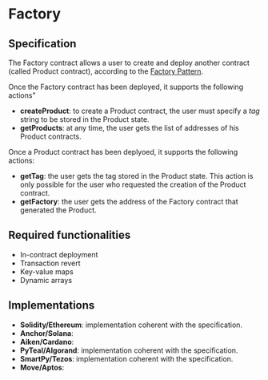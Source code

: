 # Factory

## Specification

The Factory contract allows a user to create and deploy another contract (called Product contract), according to the [Factory Pattern](https://betterprogramming.pub/learn-solidity-the-factory-pattern-75d11c3e7d29).

Once the Factory contract has been deployed, it supports the following actions"
- **createProduct**: to create a Product contract, the user must specify a *tag* string to be stored in the Product state. 
- **getProducts**: at any time, the user gets the list of addresses of his Product contracts.

Once a Product contract has been deplyoed, it supports the following actions:
- **getTag**: the user gets the tag stored in the Product state. This action is only possible for the user who requested the creation of the Product contract.
- **getFactory**: the user gets the address of the Factory contract that generated the Product.

## Required functionalities
- In-contract deployment
- Transaction revert
- Key-value maps
- Dynamic arrays
 
## Implementations
- **Solidity/Ethereum**: implementation coherent with the specification.
- **Anchor/Solana**: 
- **Aiken/Cardano**:
- **PyTeal/Algorand**: implementation coherent with the specification.
- **SmartPy/Tezos**: implementation coherent with the specification.
- **Move/Aptos**:
